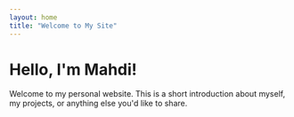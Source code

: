 ```yaml
---
layout: home
title: "Welcome to My Site"
---
```


# Hello, I'm Mahdi!

Welcome to my personal website. This is a short introduction about myself, my projects, or anything else you'd like to share.
